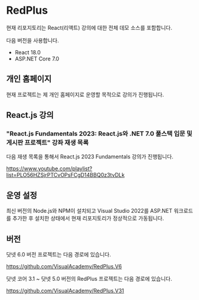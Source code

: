 # RedPlus

현재 리포지토리는 React(리액트) 강의에 대한 전체 데모 소스를 포함합니다.

다음 버전을 사용합니다.

* React 18.0
* ASP.NET Core 7.0

## 개인 홈페이지

현재 프로젝트는 제 개인 홈페이지로 운영할 목적으로 강의가 진행됩니다.

## React.js 강의 

### "React.js Fundamentals 2023: React.js와 .NET 7.0 풀스택 입문 및 게시판 프로젝트" 강좌 재생 목록 

다음 재생 목록을 통해서 React.js 2023 Fundamentals 강의가 진행됩니다.

https://www.youtube.com/playlist?list=PLO56HZSjrPTCvOPsFCgD14BBQ0z3tvDLk

## 운영 설정

최신 버전의 Node.js와 NPM이 설치되고 Visual Studio 2022를 ASP.NET 워크로드를 추가한 후 설치한 상태에서 현재 리포지토리가 정상적으로 가동됩니다.

## 버전

닷넷 6.0 버전 프로젝트는 다음 경로에 있습니다. 

https://github.com/VisualAcademy/RedPlus.V6

닷넷 코어 3.1 ~ 닷넷 5.0 버전의 RedPlus 프로젝트는 다음 경로에 있습니다.

https://github.com/VisualAcademy/RedPlus.V31
